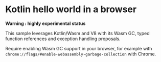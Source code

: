 # Kotlin hello world in a browser

**Warning : highly experimental status**

This sample leverages Kotlin/Wasm and V8 with its Wasm GC, typed function references and exception handling proposals.

Require enabling Wasm GC support in your browser, for example with `chrome://flags/#enable-webassembly-garbage-collection` with Chrome.